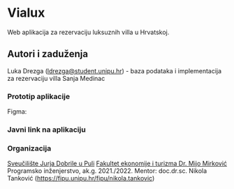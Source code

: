 # Vialux

Web aplikacija za rezervaciju luksuznih villa u Hrvatskoj.

## Autori i zaduženja

Luka Drezga (ldrezga@student.unipu.hr) - baza podataka i implementacija za rezervaciju villa
Sanja Medinac

### Prototip aplikacije

Figma: 

### Javni link na aplikaciju



### Organizacija
[Sveučilište Jurja Dobrile u Puli](https://www.unipu.hr/)
[Fakultet ekonomije i turizma Dr. Mijo Mirković](https://fet.unipu.hr/)
Programsko inženjerstvo, ak.g. 2021./2022.
Mentor: doc.dr.sc. Nikola Tanković (https://fipu.unipu.hr/fipu/nikola.tankovic)
